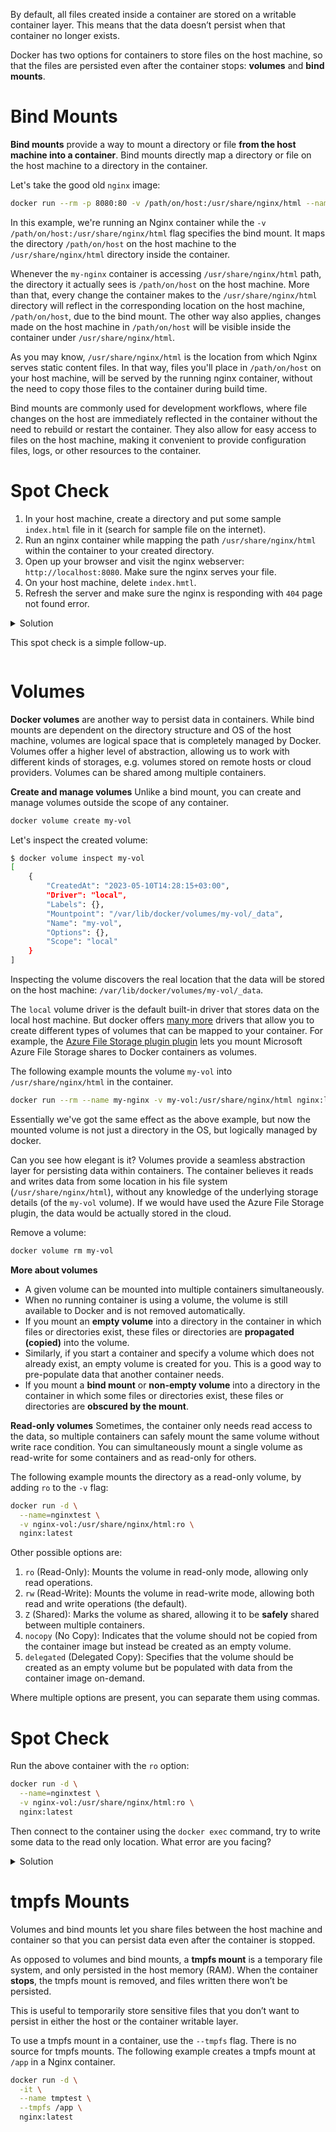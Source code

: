By default, all files created inside a container are stored on a writable container layer. This means that the data doesn’t persist when that container no longer exists.

Docker has two options for containers to store files on the host machine, so that the files are persisted even after the container stops: **volumes** and **bind mounts**.

# Bind Mounts
**Bind mounts** provide a way to mount a directory or file **from the host machine into a container**. Bind mounts directly map a directory or file on the host machine to a directory in the container.

Let's take the good old `nginx` image:
```bash
docker run --rm -p 8080:80 -v /path/on/host:/usr/share/nginx/html --name my-nginx nginx:latest
```
In this example, we're running an Nginx container while the `-v /path/on/host:/usr/share/nginx/html` flag specifies the bind mount. It maps the directory `/path/on/host` on the host machine to the `/usr/share/nginx/html` directory inside the container.

Whenever the `my-nginx` container is accessing `/usr/share/nginx/html` path, the directory it actually sees is `/path/on/host` on the host machine. More than that, every change the container makes to the `/usr/share/nginx/html` directory will reflect in the corresponding location on the host machine, `/path/on/host`, due to the bind mount. The other way also applies, changes made on the host machine in `/path/on/host` will be visible inside the container under `/usr/share/nginx/html`.

As you may know, `/usr/share/nginx/html` is the location from which Nginx serves static content files. In that way, files you'll place in `/path/on/host` on your host machine, will be served by the running nginx container, without the need to copy those files to the container during build time.

Bind mounts are commonly used for development workflows, where file changes on the host are immediately reflected in the container without the need to rebuild or restart the container. They also allow for easy access to files on the host machine, making it convenient to provide configuration files, logs, or other resources to the container.

# Spot Check
1. In your host machine, create a directory and put some sample `index.html` file in it (search for sample file on the internet).
1. Run an nginx container while mapping the path `/usr/share/nginx/html` within the container to your created directory.
1. Open up your browser and visit the nginx webserver: `http://localhost:8080`. Make sure the nginx serves your file.
1. On your host machine, delete `index.hmtl`.
1. Refresh the server and make sure the nginx is responding with `404` page not found error.

<details>
  <summary>
     Solution

This spot check is a simple follow-up.

</details>

# Volumes
**Docker volumes** are another way to persist data in containers. While bind mounts are dependent on the directory structure and OS of the host machine, volumes are logical space that is completely managed by Docker. Volumes offer a higher level of abstraction, allowing us to work with different kinds of storages, e.g. volumes stored on remote hosts or cloud providers. Volumes can be shared among multiple containers.

**Create and manage volumes**
Unlike a bind mount, you can create and manage volumes outside the scope of any container.
```bash
docker volume create my-vol
```
Let's inspect the created volume:
```bash
$ docker volume inspect my-vol
[
    {
        "CreatedAt": "2023-05-10T14:28:15+03:00",
        "Driver": "local",
        "Labels": {},
        "Mountpoint": "/var/lib/docker/volumes/my-vol/_data",
        "Name": "my-vol",
        "Options": {},
        "Scope": "local"
    }
]
```
Inspecting the volume discovers the real location that the data will be stored on the host machine: `/var/lib/docker/volumes/my-vol/_data`.

The `local` volume driver is the default built-in driver that stores data on the local host machine. But docker offers [many more](https://docs.docker.com/engine/extend/legacy_plugins/#volume-plugins) drivers that allow you to create different types of volumes that can be mapped to your container. For example, the [Azure File Storage plugin plugin](https://github.com/Azure/azurefile-dockervolumedriver) lets you mount Microsoft Azure File Storage shares to Docker containers as volumes.

The following example mounts the volume `my-vol` into `/usr/share/nginx/html` in the container.
```bash
docker run --rm --name my-nginx -v my-vol:/usr/share/nginx/html nginx:latest
```
Essentially we've got the same effect as the above example, but now the mounted volume is not just a directory in the OS, but logically managed by docker.

Can you see how elegant is it? Volumes provide a seamless abstraction layer for persisting data within containers. The container believes it reads and writes data from some location in his file system (`/usr/share/nginx/html`), without any knowledge of the underlying storage details (of the `my-vol` volume). If we would have used the Azure File Storage plugin, the data would be actually stored in the cloud.

Remove a volume:
```bash
docker volume rm my-vol
```
**More about volumes**
- A given volume can be mounted into multiple containers simultaneously.
- When no running container is using a volume, the volume is still available to Docker and is not removed automatically.
- If you mount an **empty volume** into a directory in the container in which files or directories exist, these files or directories are **propagated (copied)** into the volume.
- Similarly, if you start a container and specify a volume which does not already exist, an empty volume is created for you. This is a good way to pre-populate data that another container needs.
- If you mount a **bind mount** or **non-empty volume** into a directory in the container in which some files or directories exist, these files or directories are **obscured by the mount**.

**Read-only volumes**
Sometimes, the container only needs read access to the data, so multiple containers can safely mount the same volume without write race condition. You can simultaneously mount a single volume as read-write for some containers and as read-only for others.

The following example mounts the directory as a read-only volume, by adding `ro` to the `-v` flag:
```bash
docker run -d \
  --name=nginxtest \
  -v nginx-vol:/usr/share/nginx/html:ro \
  nginx:latest
```
Other possible options are:
1. `ro` (Read-Only): Mounts the volume in read-only mode, allowing only read operations.
1. `rw` (Read-Write): Mounts the volume in read-write mode, allowing both read and write operations (the default).
1. `Z` (Shared): Marks the volume as shared, allowing it to be **safely** shared between multiple containers.
1. `nocopy` (No Copy): Indicates that the volume should not be copied from the container image but instead be created as an empty volume.
1. `delegated` (Delegated Copy): Specifies that the volume should be created as an empty volume but be populated with data from the container image on-demand.

Where multiple options are present, you can separate them using commas.

# Spot Check
Run the above container with the `ro` option:
```bash
docker run -d \
  --name=nginxtest \
  -v nginx-vol:/usr/share/nginx/html:ro \
  nginx:latest
```
Then connect to the container using the `docker exec` command, try to write some data to the read only location. What error are you facing?

<details>
  <summary>
     Solution
  </summary>

```bash
docker run -d --name=nginxtest -v nginx-vol:/usr/share/nginx/html:ro nginx:latest
docker exec -it nginxtest /bin/bash
```
From within the container, exec:
```bash
root@be4e62c6c9ba:/# touch /usr/share/nginx/html/test
touch: cannot touch '/usr/share/nginx/html/test': Read-only file system
```

</details>

# tmpfs Mounts
Volumes and bind mounts let you share files between the host machine and container so that you can persist data even after the container is stopped.

As opposed to volumes and bind mounts, a **tmpfs mount** is a temporary file system, and only persisted in the host memory (RAM). When the container **stops**, the tmpfs mount is removed, and files written there won’t be persisted.

This is useful to temporarily store sensitive files that you don’t want to persist in either the host or the container writable layer.

To use a tmpfs mount in a container, use the `--tmpfs` flag. There is no source for tmpfs mounts. The following example creates a tmpfs mount at `/app` in a Nginx container.
```bash
docker run -d \
  -it \
  --name tmptest \
  --tmpfs /app \
  nginx:latest
```